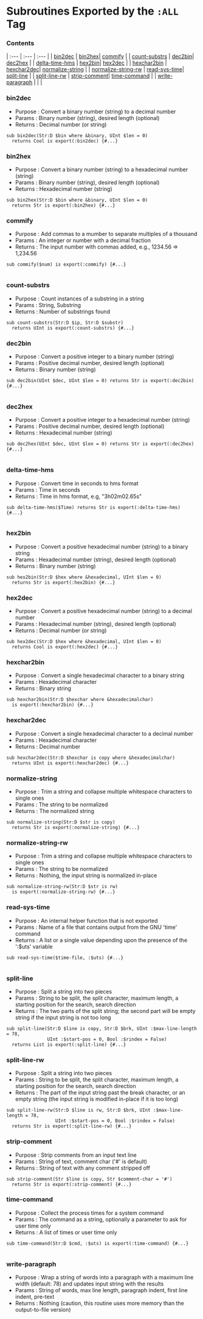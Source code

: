 # Subroutines Exported by the `:ALL` Tag

### Contents

| :--- | :--- | :--- |
| [bin2dec](#bin2dec) | [bin2hex](#bin2hex)| [commify](#commify) |
| [count-substrs](#count-substrs) | [dec2bin](#dec2bin)| [dec2hex](#dec2hex) |
| [delta-time-hms](#delta-time-hms) | [hex2bin](#hex2bin)| [hex2dec](#hex2dec) |
| [hexchar2bin](#hexchar2bin) | [hexchar2dec](#hexchar2dec)| [normalize-string](#normalize-string) |
| [normalize-string-rw](#normalize-string-rw) | [read-sys-time](#read-sys-time)| [split-line](#split-line) |
| [split-line-rw](#split-line-rw) | [strip-comment](#strip-comment)| [time-command](#time-command) |
| [write-paragraph](#write-paragraph) | |  |

### bin2dec
- Purpose : Convert a binary number (string) to a decimal number
- Params  : Binary number (string), desired length (optional)
- Returns : Decimal number (or string)
```perl6
sub bin2dec(Str:D $bin where &binary, UInt $len = 0)
  returns Cool is export(:bin2dec) {#...}
```

### bin2hex
- Purpose : Convert a binary number (string) to a hexadecimal number (string)
- Params  : Binary number (string), desired length (optional)
- Returns : Hexadecimal number (string)
```perl6
sub bin2hex(Str:D $bin where &binary, UInt $len = 0)
  returns Str is export(:bin2hex) {#...}
```

### commify
- Purpose : Add commas to a mumber to separate multiples of a thousand
- Params  : An integer or number with a decimal fraction
- Returns : The input number with commas added, e.g., 1234.56 => 1,234.56
```perl6
sub commify($num) is export(:commify) {#...}
  
```

### count-substrs
- Purpose : Count instances of a substring in a string
- Params  : String, Substring
- Returns : Number of substrings found
```perl6
sub count-substrs(Str:D $ip, Str:D $substr)
  returns UInt is export(:count-substrs) {#...}
```

### dec2bin
- Purpose : Convert a positive integer to a binary number (string)
- Params  : Positive decimal number, desired length (optional)
- Returns : Binary number (string)
```perl6
sub dec2bin(UInt $dec, UInt $len = 0) returns Str is export(:dec2bin) {#...}
  
```

### dec2hex
- Purpose : Convert a positive integer to a hexadecimal number (string)
- Params  : Positive decimal number, desired length (optional)
- Returns : Hexadecimal number (string)
```perl6
sub dec2hex(UInt $dec, UInt $len = 0) returns Str is export(:dec2hex) {#...}
  
```

### delta-time-hms
- Purpose : Convert time in seconds to hms format
- Params  : Time in seconds
- Returns : Time in hms format, e.g, "3h02m02.65s"
```perl6
sub delta-time-hms($Time) returns Str is export(:delta-time-hms) {#...}
  
```

### hex2bin
- Purpose : Convert a positive hexadecimal number (string) to a binary string
- Params  : Hexadecimal number (string), desired length (optional)
- Returns : Binary number (string)
```perl6
sub hex2bin(Str:D $hex where &hexadecimal, UInt $len = 0)
  returns Str is export(:hex2bin) {#...}
```

### hex2dec
- Purpose : Convert a positive hexadecimal number (string) to a decimal number
- Params  : Hexadecimal number (string), desired length (optional)
- Returns : Decimal number (or string)
```perl6
sub hex2dec(Str:D $hex where &hexadecimal, UInt $len = 0)
  returns Cool is export(:hex2dec) {#...}
```

### hexchar2bin
- Purpose : Convert a single hexadecimal character to a binary string
- Params  : Hexadecimal character
- Returns : Binary string
```perl6
sub hexchar2bin(Str:D $hexchar where &hexadecimalchar)
  is export(:hexchar2bin) {#...}
```

### hexchar2dec
- Purpose : Convert a single hexadecimal character to a decimal number
- Params  : Hexadecimal character
- Returns : Decimal number
```perl6
sub hexchar2dec(Str:D $hexchar is copy where &hexadecimalchar)
  returns UInt is export(:hexchar2dec) {#...}
```

### normalize-string
- Purpose : Trim a string and collapse multiple whitespace characters to single ones
- Params  : The string to be normalized
- Returns : The normalized string
```perl6
sub normalize-string(Str:D $str is copy)
  returns Str is export(:normalize-string) {#...}
```

### normalize-string-rw
- Purpose : Trim a string and collapse multiple whitespace characters to single ones
- Params  : The string to be normalized
- Returns : Nothing, the input string is normalized in-place
```perl6
sub normalize-string-rw(Str:D $str is rw)
  is export(:normalize-string-rw) {#...}
```

### read-sys-time
- Purpose : An internal helper function that is not exported
- Params  : Name of a file that contains output from the GNU 'time' command
- Returns : A list or a single value depending upon the presence of the ':$uts' variable
```perl6
sub read-sys-time($time-file, :$uts) {#...}
  
```

### split-line
- Purpose : Split a string into two pieces
- Params  : String to be split, the split character, maximum length, a starting position for the search, search direction
- Returns : The two parts of the split string; the second part will be empty string if the input string is not too long
```perl6
sub split-line(Str:D $line is copy, Str:D $brk, UInt :$max-line-length = 78,
               UInt :$start-pos = 0, Bool :$rindex = False)
  returns List is export(:split-line) {#...}
```

### split-line-rw
- Purpose : Split a string into two pieces
- Params  : String to be split, the split character, maximum length, a starting position for the search, search direction
- Returns : The part of the input string past the break character, or an empty string (the input string is modified in-place if it is too long)
```perl6
sub split-line-rw(Str:D $line is rw, Str:D $brk, UInt :$max-line-length = 78,
                  UInt :$start-pos = 0, Bool :$rindex = False)
  returns Str is export(:split-line-rw) {#...}
```

### strip-comment
- Purpose : Strip comments from an input text line
- Params  : String of text, comment char ('#' is default)
- Returns : String of text with any comment stripped off
```perl6
sub strip-comment(Str $line is copy, Str $comment-char = '#')
  returns Str is export(:strip-comment) {#...}
```

### time-command
- Purpose : Collect the process times for a system command
- Params  : The command as a string, optionally a parameter to ask for user time only
- Returns : A list of times or user time only
```perl6
sub time-command(Str:D $cmd, :$uts) is export(:time-command) {#...}
  
```

### write-paragraph
- Purpose : Wrap a string of words into a paragraph with a maximum line width (default: 78) and updates input string with the results
- Params  : String of words, max line length, paragraph indent, first line indent, pre-text
- Returns : Nothing (caution, this routine uses more memory than the output-to-file version)
